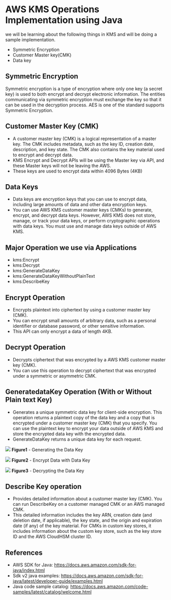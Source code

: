 # AWS KMS Operations Implementation using Java 
we will be learning about the following things in KMS and will be doing a sample implementation.
- Symmetric Encryption
- Customer Master key(CMK)
- Data key

## Symmetric Encryption
Symmetric encryption is a type of encryption where only one key (a secret key) is used to both encrypt and decrypt electronic information. The entities communicating via symmetric encryption must exchange the key so that it can be used in the decryption process. AES is one of the standard supports Symmetric Encryption. 

## Customer Master Key (CMK)
- A customer master key (CMK) is a logical representation of a master key. The CMK includes metadata, such as the key ID, creation date, description, and key state. The CMK also contains the key material used to encrypt and decrypt data.
- KMS Encrypt and Decrypt APIs will be using the Master key via API, and these Master keys will not be leaving the AWS.
- These keys are used to encrypt data within 4096 Bytes (4KB)
## Data Keys 
- Data keys are encryption keys that you can use to encrypt data, including large amounts of data and other data encryption keys.
- You can use AWS KMS customer master keys (CMKs) to generate, encrypt, and decrypt data keys. However, AWS KMS does not store, manage, or track your data keys, or perform cryptographic operations with data keys. You must use and manage data keys outside of AWS KMS.

## Major Operation we use via Applications
- kms:Encrypt
- kms:Decrypt
- kms:GenerateDataKey
- kms:GenerateDataKeyWithoutPlainText
- kms:DescribeKey

## Encrypt Operation
- Encrypts plaintext into ciphertext by using a customer master key (CMK). 
- You can encrypt small amounts of arbitrary data, such as a personal identifier or database password, or other sensitive information.
- This API can only encrypt a data of length 4KB.

## Decrypt Operation
- Decrypts ciphertext that was encrypted by a AWS KMS customer master key (CMK).
- You can use this operation to decrypt ciphertext that was encrypted under a symmetric or asymmetric CMK.

## GeneratedataKey Operation (With or Without Plain text Key)
- Generates a unique symmetric data key for client-side encryption. This operation returns a plaintext copy of the data key and a copy that is encrypted under a customer master key (CMK) that you specify. You can use the plaintext key to encrypt your data outside of AWS KMS and store the encrypted data key with the encrypted data.
- GenerateDataKey returns a unique data key for each request. 

![](https://docs.aws.amazon.com/kms/latest/developerguide/images/generate-data-key.png)
**Figure1** - Generating the Data Key

![](https://docs.aws.amazon.com/kms/latest/developerguide/images/encrypt-with-data-key.png)
**Figure2** - Encrypt Data with Data Key

![](https://docs.aws.amazon.com/kms/latest/developerguide/images/decrypt.png)
**Figure3** - Decrypting the Data Key

## Describe Key operation
- Provides detailed information about a customer master key (CMK). You can run DescribeKey on a customer managed CMK or an AWS managed CMK.
- This detailed information includes the key ARN, creation date (and deletion date, if applicable), the key state, and the origin and expiration date (if any) of the key material. For CMKs in custom key stores, it includes information about the custom key store, such as the key store ID and the AWS CloudHSM cluster ID.

## References
- AWS SDK for Java: https://docs.aws.amazon.com/sdk-for-java/index.html 
- Sdk v2 java examples: https://docs.aws.amazon.com/sdk-for-java/latest/developer-guide/examples.html 
- Java code sample catalog: https://docs.aws.amazon.com/code-samples/latest/catalog/welcome.html 
